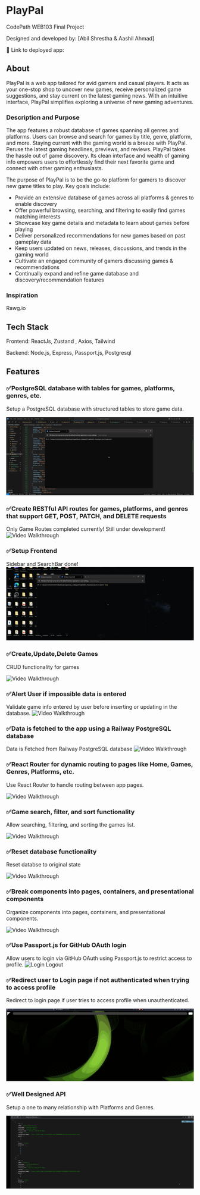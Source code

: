 # PlayPal

CodePath WEB103 Final Project

Designed and developed by: [Abil Shrestha & Aashil Ahmad]

🔗 Link to deployed app:

## About

PlayPal is a web app tailored for avid gamers and casual players. It acts as your one-stop shop to uncover new games, receive personalized game suggestions, and stay current on the latest gaming news. With an intuitive interface, PlayPal simplifies exploring a universe of new gaming adventures.

### Description and Purpose

The app features a robust database of games spanning all genres and platforms. Users can browse and search for games by title, genre, platform, and more. Staying current with the gaming world is a breeze with PlayPal. Peruse the latest gaming headlines, previews, and reviews. PlayPal takes the hassle out of game discovery. Its clean interface and wealth of gaming info empowers users to effortlessly find their next favorite game and connect with other gaming enthusiasts.

The purpose of PlayPal is to be the go-to platform for gamers to discover new game titles to play. Key goals include:

<ul>
    <Li>Provide an extensive database of games across all platforms & genres to enable discovery</Li>
    <Li>Offer powerful browsing, searching, and filtering to easily find games matching interests</Li>
    <Li>Showcase key game details and metadata to learn about games before playing</Li>
    <Li>Deliver personalized recommendations for new games based on past gameplay data</Li>
    <Li>Keep users updated on news, releases, discussions, and trends in the gaming world</Li>
    <Li>Cultivate an engaged community of gamers discussing games & recommendations</Li>
    <Li>Continually expand and refine game database and discovery/recommendation features</Li>
</ul>

### Inspiration

Rawg.io

## Tech Stack

Frontend: ReactJs, Zustand , Axios, Tailwind

Backend: Node.js, Express, Passport.js, Postgresql

## Features

### ✅PostgreSQL database with tables for games, platforms, genres, etc.

Setup a PostgreSQL database with structured tables to store game data.

<img src='./client/public/feature.gif' title='db setuo' width='' alt='Video Walkthrough' />

### ✅Create RESTful API routes for games, platforms, and genres that support GET, POST, PATCH, and DELETE requests

Only Game Routes completed currently! Still under development!
<img src='./client/public/api.gif' title='api setup' width='' alt='Video Walkthrough' />

### ✅Setup Frontend

Sidebar and SearchBar done!
<img src='./client/public/dt.gif' title='frontend setup' width='' alt='Video Walkthrough' />

### ✅Create,Update,Delete Games

CRUD functionality for games

<img src='./client/public/Add_edit_delete.gif' title='CRUD Data' width='' alt='Video Walkthrough' />

### ✅Alert User if impossible data is entered

Validate game info entered by user before inserting or updating in the database.
<img src='./client/public/Validate_data.gif' title='Validate Data' width='' alt='Video Walkthrough' />

### ✅Data is fetched to the app using a Railway PostgreSQL database

Data is Fetched from Railway PostgreSQL database
<img src='./client/public/Data_from_Db.gif' title=' Data From Db' width='' alt='Video Walkthrough' />

### ✅React Router for dynamic routing to pages like Home, Games, Genres, Platforms, etc.

Use React Router to handle routing between app pages.

<img src='./client/public/Dynamic Routes.gif' title='dynamic Router' width='' alt='Video Walkthrough' />

### ✅Game search, filter, and sort functionality

Allow searching, filtering, and sorting the games list.

<img src='./client/public/Search and filter data.gif' title='Validate Data' width='' alt='Video Walkthrough' />

### ✅Reset database functionality

Reset databse to original state

<img src='./client/public/Data_reset.gif' title='Validate Data' width='' alt='Video Walkthrough' />

### ✅Break components into pages, containers, and presentational components

Organize components into pages, containers, and presentational components.

<img src='./client/public/Component Heirarchy.gif' title='Organize components' width='' alt='Video Walkthrough' />

### ✅Use Passport.js for GitHub OAuth login

Allow users to login via GitHub OAuth using Passport.js to restrict access to profile.
<img src='./client/public/login_logout.gif' title='Organize components' width='' alt='Login Logout' />

### ✅Redirect user to Login page if not authenticated when trying to access profile

Redirect to login page if user tries to access profile when unauthenticated.

<img src='./client/public/redirect.gif' title='Organize components' width='' alt='Redirec' />

### ✅Well Designed API

Setup a one to many relationship with Platforms and Genres.

<img src='./client/public/well_Api.gif' title='api setuo' width='' alt='Api Walkthrough' />
